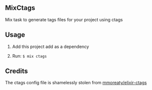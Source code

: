 ## MixCtags

Mix task to generate tags files for your project using ctags

## Usage

1. Add this project add as a dependency

2. Run: `$ mix ctags`

## Credits

The ctags config file is shamelessly stolen from [mmoreaty/elixir-ctags](https://github.com/mmorearty/elixir-ctags)
